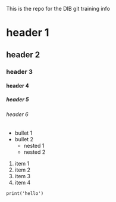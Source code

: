 This is the repo for the DIB git training info

# header 1
## header 2
### header 3
#### header 4
##### header 5
###### header 6

- bullet 1
- bullet 2
    - nested 1
    - nested 2

1. item 1
2. item 2
1. item 3
3. item 4

```pythong
print('hello')
```
